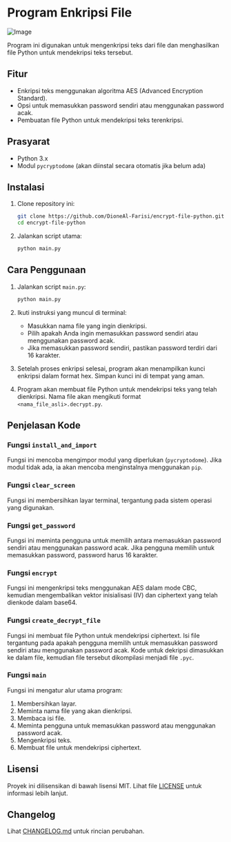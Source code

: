 # Program Enkripsi File

![Image](https://i.ibb.co/xDnjCKt/OIG1-s.jpg)

Program ini digunakan untuk mengenkripsi teks dari file dan menghasilkan file Python untuk mendekripsi teks tersebut.

## Fitur

- Enkripsi teks menggunakan algoritma AES (Advanced Encryption Standard).
- Opsi untuk memasukkan password sendiri atau menggunakan password acak.
- Pembuatan file Python untuk mendekripsi teks terenkripsi.

## Prasyarat

- Python 3.x
- Modul `pycryptodome` (akan diinstal secara otomatis jika belum ada)

## Instalasi

1. Clone repository ini:
    ```sh
    git clone https://github.com/DioneAl-Farisi/encrypt-file-python.git
    cd encrypt-file-python
    ```

2. Jalankan script utama:
    ```sh
    python main.py
    ```

## Cara Penggunaan

1. Jalankan script `main.py`:
    ```sh
    python main.py
    ```

2. Ikuti instruksi yang muncul di terminal:
    - Masukkan nama file yang ingin dienkripsi.
    - Pilih apakah Anda ingin memasukkan password sendiri atau menggunakan password acak.
    - Jika memasukkan password sendiri, pastikan password terdiri dari 16 karakter.
    
3. Setelah proses enkripsi selesai, program akan menampilkan kunci enkripsi dalam format hex. Simpan kunci ini di tempat yang aman.

4. Program akan membuat file Python untuk mendekripsi teks yang telah dienkripsi. Nama file akan mengikuti format `<nama_file_asli>.decrypt.py`.

## Penjelasan Kode

### Fungsi `install_and_import`

Fungsi ini mencoba mengimpor modul yang diperlukan (`pycryptodome`). Jika modul tidak ada, ia akan mencoba menginstalnya menggunakan `pip`.

### Fungsi `clear_screen`

Fungsi ini membersihkan layar terminal, tergantung pada sistem operasi yang digunakan.

### Fungsi `get_password`

Fungsi ini meminta pengguna untuk memilih antara memasukkan password sendiri atau menggunakan password acak. Jika pengguna memilih untuk memasukkan password, password harus 16 karakter.

### Fungsi `encrypt`

Fungsi ini mengenkripsi teks menggunakan AES dalam mode CBC, kemudian mengembalikan vektor inisialisasi (IV) dan ciphertext yang telah dienkode dalam base64.

### Fungsi `create_decrypt_file`

Fungsi ini membuat file Python untuk mendekripsi ciphertext. Isi file tergantung pada apakah pengguna memilih untuk memasukkan password sendiri atau menggunakan password acak. Kode untuk dekripsi dimasukkan ke dalam file, kemudian file tersebut dikompilasi menjadi file `.pyc`.

### Fungsi `main`

Fungsi ini mengatur alur utama program:
1. Membersihkan layar.
2. Meminta nama file yang akan dienkripsi.
3. Membaca isi file.
4. Meminta pengguna untuk memasukkan password atau menggunakan password acak.
5. Mengenkripsi teks.
6. Membuat file untuk mendekripsi ciphertext.

## Lisensi

Proyek ini dilisensikan di bawah lisensi MIT. Lihat file [LICENSE](./LICENSE) untuk informasi lebih lanjut.

## Changelog

Lihat [CHANGELOG.md](./CHANGELOG.md) untuk rincian perubahan.

